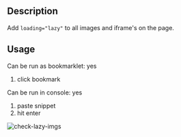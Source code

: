 ## Description

Add `loading="lazy"` to all images and iframe's on the page. 

## Usage

Can be run as bookmarklet: yes
1. click bookmark

Can be run in console: yes
1. paste snippet
2. hit enter

![check-lazy-imgs](./images/check-lazy-imgs.PNG)
